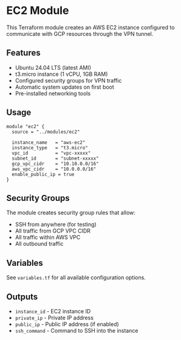 # EC2 Module

This Terraform module creates an AWS EC2 instance configured to communicate with GCP resources through the VPN tunnel.

## Features

- Ubuntu 24.04 LTS (latest AMI)
- t3.micro instance (1 vCPU, 1GB RAM)
- Configured security groups for VPN traffic
- Automatic system updates on first boot
- Pre-installed networking tools

## Usage

```hcl
module "ec2" {
  source = "../modules/ec2"
  
  instance_name   = "aws-ec2"
  instance_type   = "t3.micro"
  vpc_id          = "vpc-xxxxx"
  subnet_id       = "subnet-xxxxx"
  gcp_vpc_cidr    = "10.10.0.0/16"
  aws_vpc_cidr    = "10.0.0.0/16"
  enable_public_ip = true
}
```

## Security Groups

The module creates security group rules that allow:
- SSH from anywhere (for testing)
- All traffic from GCP VPC CIDR
- All traffic within AWS VPC
- All outbound traffic

## Variables

See `variables.tf` for all available configuration options.

## Outputs

- `instance_id` - EC2 instance ID
- `private_ip` - Private IP address
- `public_ip` - Public IP address (if enabled)
- `ssh_command` - Command to SSH into the instance
